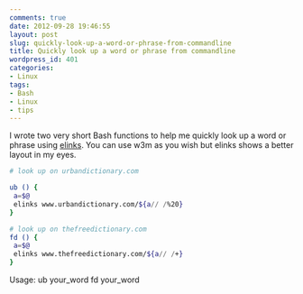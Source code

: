 ```yaml
---
comments: true
date: 2012-09-28 19:46:55
layout: post
slug: quickly-look-up-a-word-or-phrase-from-commandline
title: Quickly look up a word or phrase from commandline
wordpress_id: 401
categories:
- Linux
tags:
- Bash
- Linux
- tips
---
```


I wrote two very short Bash functions to help me quickly look up a word or phrase using [elinks](http://elinks.or.cz/). You can use w3m as you wish but elinks shows a better layout in my eyes.

```bash
# look up on urbandictionary.com

ub () {
 a=$@
 elinks www.urbandictionary.com/${a// /%20}
}

# look up on thefreedictionary.com
fd () {
 a=$@
 elinks www.thefreedictionary.com/${a// /+}
}
```

Usage:
    ub your_word
    fd your_word
